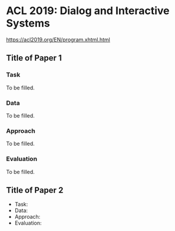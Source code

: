 # ACL 2019: Dialog and Interactive Systems

https://acl2019.org/EN/program.xhtml.html


## Title of Paper 1

### Task

To be filled.

### Data

To be filled.

### Approach

To be filled.

### Evaluation

To be filled.


## Title of Paper 2

* Task: 
* Data: 
* Approach: 
* Evaluation: 
